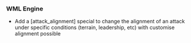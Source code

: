 ### WML Engine
   * Add a [attack_alignment] special to change the alignment of an attack under specific conditions (terrain, leadership, etc) with customise alignment possible
